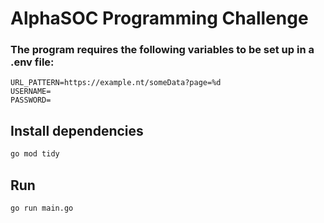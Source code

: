 # AlphaSOC Programming Challenge


### The program requires the following variables to be set up in a .env file:
```
URL_PATTERN=https://example.nt/someData?page=%d
USERNAME=
PASSWORD=
```

## Install dependencies

```bash
go mod tidy
```

## Run

```bash
go run main.go
```
